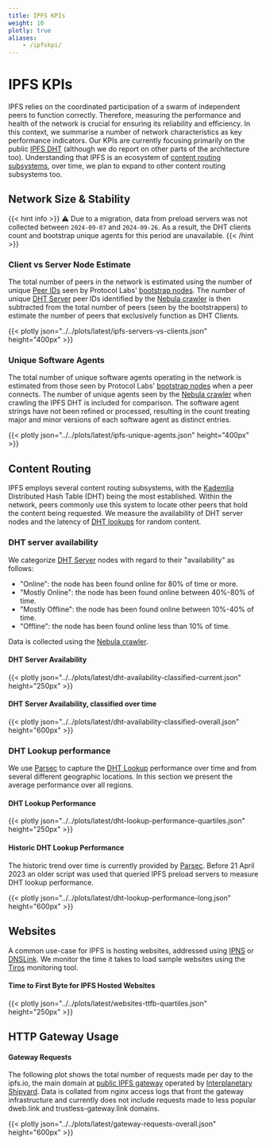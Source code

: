 ```yaml
---
title: IPFS KPIs
weight: 10
plotly: true
aliases:
    - /ipfskpi/
---
```

# IPFS KPIs

IPFS relies on the coordinated participation of a swarm of independent peers to function correctly. Therefore, measuring the performance and health of the network is crucial for ensuring its reliability and efficiency. In this context, we summarise a number of network characteristics as key performance indicators.
Our KPIs are currently focusing primarily on the public [IPFS DHT](https://docs.ipfs.tech/concepts/dht/) (although we do report on other parts of the architecture too). Understanding that IPFS is an ecosystem of [content routing subsystems](https://docs.ipfs.tech/concepts/how-ipfs-works/#subsystems-overview), over time, we plan to expand to other content routing subsystems too.

## Network Size & Stability

<!--TODO: remove after gap isn't visible anymore-->
{{< hint info >}}
⚠️ Due to a migration, data from preload servers was not collected between
`2024-09-07` and `2024-09-26`. As a result, the DHT clients count and bootstrap
unique agents for this period are unavailable.
{{< /hint >}}

### Client vs Server Node Estimate

The total number of peers in the network is estimated using the number of unique [Peer IDs](https://docs.ipfs.tech/concepts/glossary/#peer-id) seen by Protocol Labs' [bootstrap nodes](https://docs.ipfs.tech/concepts/glossary/#bootstrap-node). The number of unique [DHT Server](https://docs.ipfs.tech/concepts/dht/#routing-tables) peer IDs identified by the [Nebula crawler](/tools/nebula/) is then subtracted from the total number of peers (seen by the bootstrappers) to estimate the number of peers that exclusively function as DHT Clients.

{{< plotly json="../../plots/latest/ipfs-servers-vs-clients.json" height="400px" >}}

### Unique Software Agents

The total number of unique software agents operating in the network is estimated from those seen by Protocol Labs' [bootstrap nodes](https://docs.ipfs.tech/concepts/glossary/#bootstrap-node) when a peer connects. The number of unique agents seen by the [Nebula crawler](/tools/nebula/) when crawling the IPFS DHT is included for comparison. The software agent strings have not been refined or processed, resulting in the count treating major and minor versions of each software agent as distinct entries.

{{< plotly json="../../plots/latest/ipfs-unique-agents.json" height="400px" >}}

## Content Routing

IPFS employs several content routing subsystems, with the [Kademlia](https://docs.ipfs.tech/concepts/dht/#kademlia) Distributed Hash Table (DHT) being the most established. Within the network, peers commonly use this system to locate other peers that hold the content being requested. We measure the availability of DHT server nodes and the latency of [DHT lookups](https://docs.ipfs.tech/concepts/dht/#lookup-algorithm) for random content.

### DHT server availability

We categorize [DHT Server](https://docs.ipfs.tech/concepts/dht/#routing-tables) nodes with regard to their "availability" as follows:

- "Online": the node has been found online for 80% of time or more.
- "Mostly Online": the node has been found online between 40%-80% of time.
- "Mostly Offline": the node has been found online between 10%-40% of time.
- "Offline": the node has been found online less than 10% of time.  

Data is collected using the [Nebula crawler](/tools/nebula/).

#### DHT Server Availability

{{< plotly json="../../plots/latest/dht-availability-classified-current.json" height="250px" >}}

#### DHT Server Availability, classified over time

{{< plotly json="../../plots/latest/dht-availability-classified-overall.json" height="600px" >}}

### DHT Lookup performance

We use [Parsec](/tools/parsec) to capture the [DHT Lookup](https://docs.ipfs.tech/concepts/dht/#lookup-algorithm) performance over time and from several different geographic locations. In this section we present the average performance over all regions.

#### DHT Lookup Performance

{{< plotly json="../../plots/latest/dht-lookup-performance-quartiles.json" height="250px" >}}

#### Historic DHT Lookup Performance

The historic trend over time is currently provided by [Parsec](/tools/parsec). Before 21 April 2023 an older script was used that queried IPFS preload servers to measure DHT lookup performance.

{{< plotly json="../../plots/latest/dht-lookup-performance-long.json" height="600px" >}}

<!-- ### IPNI utilization -->
<!---->
<!-- [IPNI](https://github.com/ipni) is a set of protocols that describe how data can be indexed across the IPFS and Filecoin networks. Network indexers complement the [IPFS DHT](https://docs.ipfs.tech/concepts/dht/) to enable peers to locate content-addressed data. The data in the plot below shows the number of requests made per day to the network indexers operated by [cid.contact](https://cid.contact/). -->
<!---->
<!-- {{< plotly json="../../plots/latest/ipni-requests-overall.json" height="600px" >}} -->
<!---->

## Websites

A common use-case for IPFS is hosting websites, addressed using [IPNS](https://docs.ipfs.tech/concepts/dht/) or [DNSLink](https://docs.ipfs.tech/concepts/dnslink/). We monitor the time it takes to load sample websites using the [Tiros](/tools/tiros) monitoring tool.

#### Time to First Byte for IPFS Hosted Websites

{{< plotly json="../../plots/latest/websites-ttfb-quartiles.json" height="250px" >}}

## HTTP Gateway Usage

#### Gateway Requests

The following plot shows the total number of requests made per day to the ipfs.io, the main domain at [public IPFS gateway](https://docs.ipfs.tech/concepts/public-utilities/#public-ipfs-gateways) operated by [Interplanetary Shipyard](https://ipshipyard.com/). Data is collated from nginx access logs that front the gateway infrastructure and currently does not include requests made to less popular dweb.link and trustless-gateway.link domains.

{{< plotly json="../../plots/latest/gateway-requests-overall.json" height="600px" >}}
